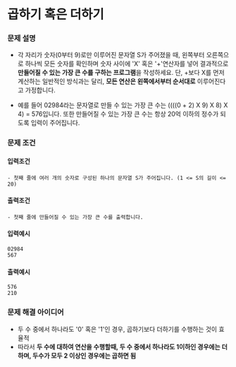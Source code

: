 # 곱하기 혹은 더하기
### 문제 설명
- 각 자리가 숫자(0부터 9)로만 이루어진 문자열 S가 주어졌을 때,
왼쪽부터 오른쪽으로 하나씩 모든 숫자를 확인하며 숫자 사이에 'X' 혹은 '+'연산자를 넣어 결과적으로 **만들어질 수 있는 가장 큰 수를 구하는 프로그램**을 작성하세요.
  단, +보다 X를 먼저 계산하는 일반적인 방식과는 달리, **모든 연산은 왼쪽에서부터 순서대로** 이루어진다고 가정합니다.
  
- 예를 들어 02984라는 문자열로 만들 수 있는 가장 큰 수는 ((((0 + 2) X 9) X 8) X 4) = 576입니다.
  또한 만들어질 수 있는 가장 큰 수는 항상 20억 이하의 정수가 되도록 입력이 주어집니다.
  

### 문제 조건
#### 입력조건
    - 첫째 줄에 여러 개의 숫자로 구성된 하나의 문자열 S가 주어집니다. (1 <= S의 길이 <= 20)
#### 출력조건
    - 첫째 줄에 만들어질 수 있는 가장 큰 수를 출력합니다.
#### 입력예시
    02984
    567
#### 출력예시
    576
    210


### 문제 해결 아이디어
- 두 수 중에서 하나라도 '0' 혹은 '1'인 경우, 곱하기보다 더하기를 수행하는 것이 효율적
- 따라서 **두 수에 대하여 연산을 수행할때, 두 수 중에서 하나라도 1이하인 경우에는 더하며, 두수가 모두 2 이상인 경우에는 곱하면 됨**